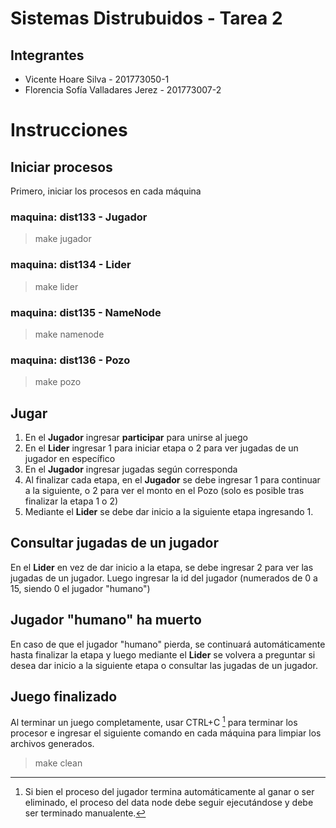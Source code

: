 # Sistemas Distrubuidos - Tarea 2

## Integrantes
* Vicente Hoare Silva - 201773050-1
* Florencia Sofía Valladares Jerez - 201773007-2 

# Instrucciones
## Iniciar procesos
Primero, iniciar los procesos en cada máquina
### maquina: dist133 - Jugador
> make jugador
### maquina: dist134 - Lider
> make lider
### maquina: dist135 - NameNode
> make namenode
### maquina: dist136 - Pozo
> make pozo

## Jugar
1. En el **Jugador** ingresar **participar** para unirse al juego
2. En el **Lider** ingresar 1 para iniciar etapa o 2 para ver jugadas de un jugador en específico
3. En el **Jugador** ingresar jugadas según corresponda
4. Al finalizar cada etapa, en el **Jugador** se debe ingresar 1 para continuar a la siguiente, o 2 para ver el monto en el Pozo (solo es posible tras finalizar la etapa 1 o 2) 
5. Mediante el **Lider** se debe dar inicio a la siguiente etapa ingresando 1.

## Consultar jugadas de un jugador
En el **Lider** en vez de dar inicio a la etapa, se debe ingresar 2 para ver las jugadas de un jugador. Luego ingresar la id del jugador (numerados de 0 a 15, siendo 0 el jugador "humano")

## Jugador "humano" ha muerto
En caso de que el jugador "humano" pierda, se continuará automáticamente hasta finalizar la etapa y luego mediante el **Lider** se volvera a preguntar si desea dar inicio a la siguiente etapa o consultar las jugadas de un jugador.

## Juego finalizado 
Al terminar un juego completamente, usar CTRL+C [^1] para terminar los procesor e ingresar el siguiente comando en cada máquina para limpiar los archivos generados.
> make clean 

[^1]: Si bien el proceso del jugador termina automáticamente al ganar o ser eliminado, el proceso del data node debe seguir ejecutándose y debe ser terminado manualente.


